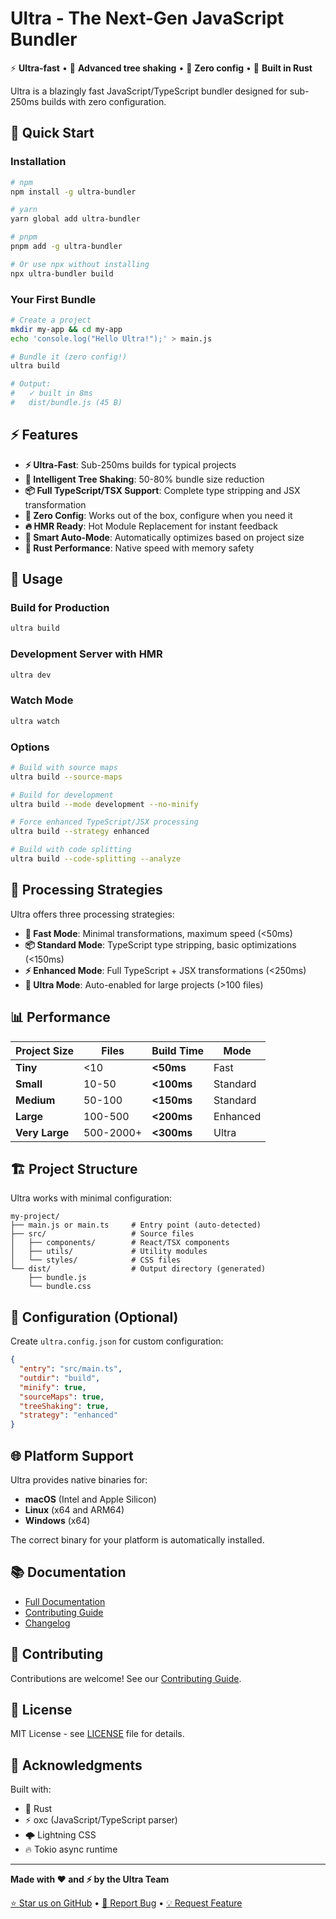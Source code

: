 # Ultra - The Next-Gen JavaScript Bundler

⚡ **Ultra-fast** • 🌳 **Advanced tree shaking** • 🎯 **Zero config** • 🦀 **Built in Rust**

Ultra is a blazingly fast JavaScript/TypeScript bundler designed for sub-250ms builds with zero configuration.

## 🚀 Quick Start

### Installation

```bash
# npm
npm install -g ultra-bundler

# yarn
yarn global add ultra-bundler

# pnpm
pnpm add -g ultra-bundler

# Or use npx without installing
npx ultra-bundler build
```

### Your First Bundle

```bash
# Create a project
mkdir my-app && cd my-app
echo 'console.log("Hello Ultra!");' > main.js

# Bundle it (zero config!)
ultra build

# Output:
#   ✓ built in 8ms
#   dist/bundle.js (45 B)
```

## ⚡ Features

- **⚡ Ultra-Fast**: Sub-250ms builds for typical projects
- **🌳 Intelligent Tree Shaking**: 50-80% bundle size reduction
- **📦 Full TypeScript/TSX Support**: Complete type stripping and JSX transformation
- **🎯 Zero Config**: Works out of the box, configure when you need it
- **🔥 HMR Ready**: Hot Module Replacement for instant feedback
- **🚀 Smart Auto-Mode**: Automatically optimizes based on project size
- **🦀 Rust Performance**: Native speed with memory safety

## 📖 Usage

### Build for Production

```bash
ultra build
```

### Development Server with HMR

```bash
ultra dev
```

### Watch Mode

```bash
ultra watch
```

### Options

```bash
# Build with source maps
ultra build --source-maps

# Build for development
ultra build --mode development --no-minify

# Force enhanced TypeScript/JSX processing
ultra build --strategy enhanced

# Build with code splitting
ultra build --code-splitting --analyze
```

## 🎯 Processing Strategies

Ultra offers three processing strategies:

- **🚀 Fast Mode**: Minimal transformations, maximum speed (<50ms)
- **📦 Standard Mode**: TypeScript type stripping, basic optimizations (<150ms)
- **⚡ Enhanced Mode**: Full TypeScript + JSX transformations (<250ms)
- **🎯 Ultra Mode**: Auto-enabled for large projects (>100 files)

## 📊 Performance

| Project Size | Files | Build Time | Mode |
|-------------|-------|------------|------|
| **Tiny** | <10 | **<50ms** | Fast |
| **Small** | 10-50 | **<100ms** | Standard |
| **Medium** | 50-100 | **<150ms** | Standard |
| **Large** | 100-500 | **<200ms** | Enhanced |
| **Very Large** | 500-2000+ | **<300ms** | Ultra |

## 🏗️ Project Structure

Ultra works with minimal configuration:

```
my-project/
├── main.js or main.ts     # Entry point (auto-detected)
├── src/                   # Source files
│   ├── components/        # React/TSX components
│   ├── utils/             # Utility modules
│   └── styles/            # CSS files
└── dist/                  # Output directory (generated)
    ├── bundle.js
    └── bundle.css
```

## 🔧 Configuration (Optional)

Create `ultra.config.json` for custom configuration:

```json
{
  "entry": "src/main.ts",
  "outdir": "build",
  "minify": true,
  "sourceMaps": true,
  "treeShaking": true,
  "strategy": "enhanced"
}
```

## 🌐 Platform Support

Ultra provides native binaries for:

- **macOS** (Intel and Apple Silicon)
- **Linux** (x64 and ARM64)
- **Windows** (x64)

The correct binary for your platform is automatically installed.

## 📚 Documentation

- [Full Documentation](https://github.com/bcentdev/ultra#readme)
- [Contributing Guide](https://github.com/bcentdev/ultra/blob/main/CONTRIBUTING.md)
- [Changelog](https://github.com/bcentdev/ultra/blob/main/CHANGELOG.md)

## 🤝 Contributing

Contributions are welcome! See our [Contributing Guide](https://github.com/bcentdev/ultra/blob/main/CONTRIBUTING.md).

## 📄 License

MIT License - see [LICENSE](https://github.com/bcentdev/ultra/blob/main/LICENSE) file for details.

## 🙏 Acknowledgments

Built with:
- 🦀 Rust
- ⚡ oxc (JavaScript/TypeScript parser)
- 🌩️ Lightning CSS
- 🔥 Tokio async runtime

---

**Made with ❤️ and ⚡ by the Ultra Team**

[⭐ Star us on GitHub](https://github.com/bcentdev/ultra) •
[🐛 Report Bug](https://github.com/bcentdev/ultra/issues) •
[💡 Request Feature](https://github.com/bcentdev/ultra/issues)
